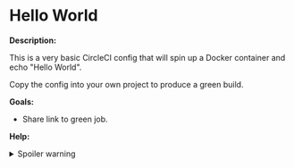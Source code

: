 # Hello World

**Description:**

This is a very basic CircleCI config that will spin up a Docker container and echo "Hello World".

Copy the config into your own project to produce a green build.

**Goals:**

- Share link to green job.

**Help:**
<details>
  <summary>Spoiler warning</summary>
  https://circleci.com/docs/
</details>
